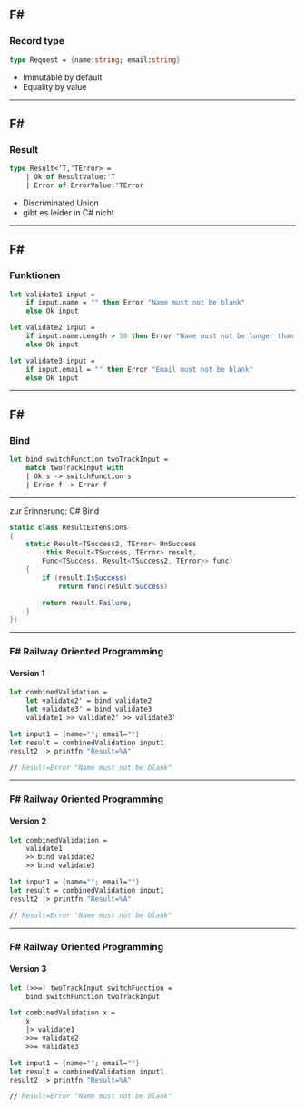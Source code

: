 ## F# #

### Record type

```fsharp
type Request = {name:string; email:string}
```

- Immutable by default
- Equality by value

----

## F# #

### Result

```fsharp
type Result<'T,'TError> = 
    | Ok of ResultValue:'T 
    | Error of ErrorValue:'TError
```

- Discriminated Union
- gibt es leider in C# nicht

----

## F# #

### Funktionen

```fsharp
let validate1 input =
    if input.name = "" then Error "Name must not be blank"
    else Ok input

let validate2 input =
    if input.name.Length > 50 then Error "Name must not be longer than 50 chars"
    else Ok input

let validate3 input =
    if input.email = "" then Error "Email must not be blank"
    else Ok input
```

----

## F# #

### Bind

```fsharp
let bind switchFunction twoTrackInput = 
    match twoTrackInput with
    | Ok s -> switchFunction s
    | Error f -> Error f
```

----

zur Erinnerung: C# Bind

```csharp
static class ResultExtensions
{
    static Result<TSuccess2, TError> OnSuccess
        (this Result<TSuccess, TError> result,
        Func<TSuccess, Result<TSuccess2, TError>> func)
    {
        if (result.IsSuccess)
            return func(result.Success)

        return result.Failure;
    }
})
```

----

### F# Railway Oriented Programming 
#### Version 1

```fsharp
let combinedValidation = 
    let validate2' = bind validate2
    let validate3' = bind validate3
    validate1 >> validate2' >> validate3' 

let input1 = {name=""; email=""}
let result = combinedValidation input1
result2 |> printfn "Result=%A"

// Result=Error "Name must not be blank"
```

----

### F# Railway Oriented Programming 
#### Version 2

```fsharp
let combinedValidation = 
    validate1 
    >> bind validate2 
    >> bind validate3

let input1 = {name=""; email=""}
let result = combinedValidation input1
result2 |> printfn "Result=%A"

// Result=Error "Name must not be blank"
```

----

### F# Railway Oriented Programming 
#### Version 3

```fsharp
let (>>=) twoTrackInput switchFunction = 
    bind switchFunction twoTrackInput 

let combinedValidation x = 
    x 
    |> validate1
    >>= validate2
    >>= validate3

let input1 = {name=""; email=""}
let result = combinedValidation input1
result2 |> printfn "Result=%A"

// Result=Error "Name must not be blank"
```

